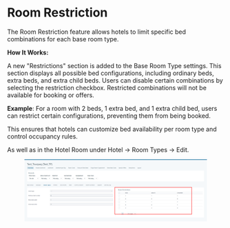 # Room Restriction

The Room Restriction feature allows hotels to limit specific bed combinations for each base room type.

**How It Works:**

A new "Restrictions" section is added to the Base Room Type settings. This section displays all possible bed configurations, including ordinary beds, extra beds, and extra child beds. Users can disable certain combinations by selecting the restriction checkbox. Restricted combinations will not be available for booking or offers.&#x20;

**Example**: For a room with 2 beds, 1 extra bed, and 1 extra child bed, users can restrict certain configurations, preventing them from being booked.

This ensures that hotels can customize bed availability per room type and control occupancy rules.

As well as in the Hotel Room under Hotel → Room Types → Edit.

<figure><img src="../../../.gitbook/assets/image (3) (2) (1).png" alt=""><figcaption></figcaption></figure>
